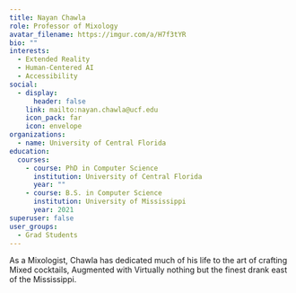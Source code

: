 ```yaml
---
title: Nayan Chawla
role: Professor of Mixology
avatar_filename: https://imgur.com/a/H7f3tYR
bio: ""
interests:
  - Extended Reality
  - Human-Centered AI
  - Accessibility
social:
  - display:
      header: false
    link: mailto:nayan.chawla@ucf.edu
    icon_pack: far
    icon: envelope
organizations:
  - name: University of Central Florida
education:
  courses:
    - course: PhD in Computer Science
      institution: University of Central Florida
      year: ""
    - course: B.S. in Computer Science
      institution: University of Mississippi
      year: 2021
superuser: false
user_groups:
  - Grad Students
---
```

As a Mixologist, Chawla has dedicated much of his life to the art of crafting Mixed cocktails, Augmented with Virtually nothing but the finest drank east of the Mississippi.